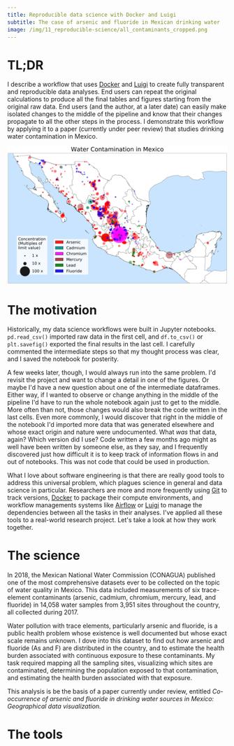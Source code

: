 ```yaml
---
title: Reproducible data science with Docker and Luigi
subtitle: The case of arsenic and fluoride in Mexican drinking water
image: /img/11_reproducible-science/all_contaminants_cropped.png
---
```


# TL;DR
I describe a workflow that uses [Docker](https://www.docker.com/) and [Luigi](https://luigi.readthedocs.io/en/stable/index.html) to create fully transparent and reproducible data analyses. End users can repeat the original calculations to produce all the final tables and figures starting from the original raw data. End users (and the author, at a later date) can easily make isolated changes to the middle of the pipeline and know that their changes propagate to all the other steps in the process. I demonstrate this workflow by applying it to a paper (currently under peer review) that studies drinking water contamination in Mexico.

![All contaminants](/img/11_reproducible-science/all_contaminants.png)

# The motivation
Historically, my data science workflows were built in Jupyter notebooks. `pd.read_csv()` imported raw data in the first cell, and `df.to_csv()` or `plt.savefig()` exported the final results in the last cell. I carefully commented the intermediate steps so that my thought process was clear, and I saved the notebook for posterity. 

A few weeks later, though, I would always run into the same problem. I'd revisit the project and want to change a detail in one of the figures. Or maybe I'd have a new question about one of the intermediate dataframes. Either way, if I wanted to observe or change anything in the middle of the pipeline I'd have to run the whole notebook again just to get to the middle. More often than not, those changes would also break the code written in the last cells. Even more commonly, I would discover that right in the middle of the notebook I'd imported more data that was generated elsewhere and whose exact origin and nature were undocumented. What _was_ that data, again? Which version did I use? Code written a few months ago might as well have been written by someone else, as they say, and I frequently discovered just how difficult it is to keep track of information flows in and out of notebooks. This was not code that could be used in production.

What I love about software engineering is that there are really good tools to address this universal problem, which plagues science in general and data science in particular. Researchers are more and more frequently using [Git](https://git-scm.com/) to track versions, [Docker](https://www.docker.com/) to package their compute environments, and workflow managements systems like [Airflow](https://airflow.apache.org/) or [Luigi](https://luigi.readthedocs.io/en/stable/index.html#) to manage the dependencies between all the tasks in their analyses. I've applied all these tools to a real-world research project. Let's take a look at how they work together.

# The science
In 2018, the Mexican National Water Commission (CONAGUA) published one of the most comprehensive datasets ever to be collected on the topic of water quality in Mexico. This data included measurements of six trace-element contaminants (arsenic, cadmium, chromium, mercury, lead, and fluoride) in 14,058 water samples from 3,951 sites throughout the country, all collected during 2017.

Water pollution with trace elements, particularly arsenic and fluoride, is a public health problem whose existence is well documented but whose exact scale remains unknown. I dove into this dataset to find out how arsenic and fluoride (As and F) are distributed in the country, and to estimate the health burden associated with continuous exposure to these contaminants. My task required mapping all the sampling sites, visualizing which sites are contaminated, determining the population exposed to that contamination, and estimating the health burden associated with that exposure. 

This analysis is be the basis of a paper currently under review, entitled _Co-occurrence of arsenic and fluoride in drinking water sources in Mexico: Geographical data visualization._

# The tools

